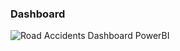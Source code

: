 ### Dashboard

![Road Accidents Dashboard PowerBI](https://github.com/user-attachments/assets/099fc3ba-e8f9-4261-b1e5-2645f59812f6)
